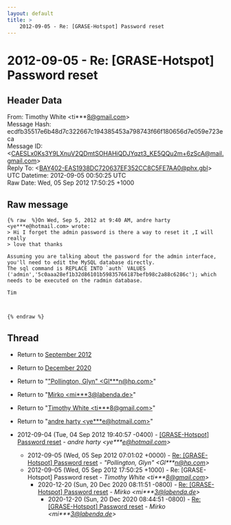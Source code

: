 ```yaml
---
layout: default
title: >
    2012-09-05 - Re: [GRASE-Hotspot] Password reset
---
```


# 2012-09-05 - Re: [GRASE-Hotspot] Password reset

## Header Data

From: Timothy White \<ti***8@gmail.com\><br>
Message Hash: ecdfb35517e6b48d7c322667c194385453a798743f66f180656d7e059e723eca<br>
Message ID: \<CAESLx0Ks3Y9LXnuV2QDmtSOHAHiQDJYqzt3_KE5QQu2m+6zScA@mail.gmail.com\><br>
Reply To: \<BAY402-EAS1938DC720637EF352CC8C5FE7AA0@phx.gbl\><br>
UTC Datetime: 2012-09-05 00:50:25 UTC<br>
Raw Date: Wed, 05 Sep 2012 17:50:25 +1000<br>

## Raw message

```
{% raw  %}On Wed, Sep 5, 2012 at 9:40 AM, andre harty <ye***e@hotmail.com> wrote:
> Hi I forget the admin password is there a way to reset it ,I will really
> love that thanks

Assuming you are talking about the password for the admin interface,
you'll need to edit the MySQL database directly.
The sql command is REPLACE INTO `auth` VALUES
('admin','5c0aaa28ef1b32d86101b59835766187befb98c2a88c6286c'); which
needs to be executed on the radmin database.

Tim



{% endraw %}
```

## Thread

+ Return to [September 2012](/archive/2012/09)
+ Return to [December 2020](/archive/2020/12)

+ Return to "["Pollington, Glyn" <Gl***n<span>@</span>hp.com>](/authors/gl___n_at_hp_com)"
+ Return to "[Mirko <mi***3<span>@</span>labenda.de>](/authors/mi___3_at_labenda_de)"
+ Return to "[Timothy White <ti***8<span>@</span>gmail.com>](/authors/ti___8_at_gmail_com)"
+ Return to "[andre harty <ye***e<span>@</span>hotmail.com>](/authors/ye___e_at_hotmail_com)"

+ 2012-09-04 (Tue, 04 Sep 2012 19:40:57 -0400) - [[GRASE-Hotspot] Password reset](/archive/2012/09/1f9d755aa5de1b6600de48915710e6bdf789f058674bdaf5dbfd5464b3a738c9) - _andre harty \<ye***e@hotmail.com\>_
  + 2012-09-05 (Wed, 05 Sep 2012 07:01:02 +0000) - [Re: [GRASE-Hotspot] Password reset](/archive/2012/09/df8dfd0dbfe7ed3dd3cfab931f94c462fefe65c98852f5767256a1f18451140c) - _"Pollington, Glyn" \<Gl***n@hp.com\>_
  + 2012-09-05 (Wed, 05 Sep 2012 17:50:25 +1000) - Re: [GRASE-Hotspot] Password reset - _Timothy White \<ti***8@gmail.com\>_
    + 2020-12-20 (Sun, 20 Dec 2020 08:11:51 -0800) - [Re: [GRASE-Hotspot] Password reset](/archive/2020/12/f7120912671d47605f04f4cab738879657dd7a03852f62455c65061e968afb92) - _Mirko \<mi***3@labenda.de\>_
      + 2020-12-20 (Sun, 20 Dec 2020 08:44:51 -0800) - [Re: [GRASE-Hotspot] Password reset](/archive/2020/12/baccf3a9e520ca2e6e921acef30bfdf259b2ca2fdc4949efba0f83af7df2bf10) - _Mirko \<mi***3@labenda.de\>_

